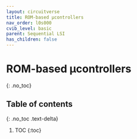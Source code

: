 ```yaml
---
layout: circuitverse
title: ROM-based µcontrollers
nav_order: l0s000
cvib_level: basic
parent: Sequential LSI
has_children: false
---
```


# ROM-based µcontrollers
{: .no_toc}

## Table of contents
{: .no_toc .text-delta}

1. TOC
{:toc}
